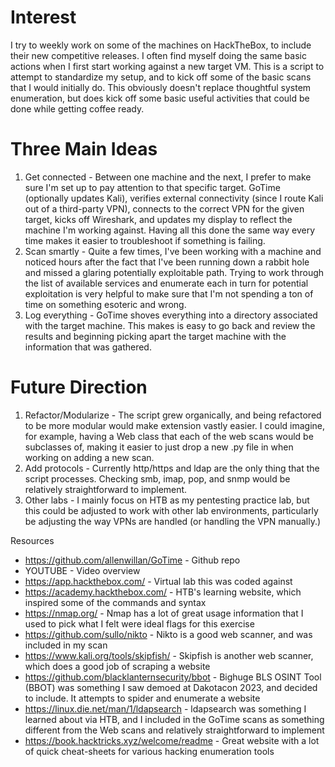 # Interest
I try to weekly work on some of the machines on HackTheBox, to include their new competitive releases. I often find myself doing the same basic actions when I first start working against a new target VM. This is a script to attempt to standardize my setup, and to kick off some of the basic scans that I would initially do. This obviously doesn't replace thoughtful system enumeration, but does kick off some basic useful activities that could be done while getting coffee ready.

# Three Main Ideas
1. Get connected - Between one machine and the next, I prefer to make sure I'm set up to pay attention to that specific target. GoTime (optionally updates Kali), verifies external connectivity (since I route Kali out of a third-party VPN), connects to the correct VPN for the given target, kicks off Wireshark, and updates my display to reflect the machine I'm working against. Having all this done the same way every time makes it easier to troubleshoot if something is failing.
2. Scan smartly - Quite a few times, I've been working with a machine and noticed hours after the fact that I've been running down a rabbit hole and missed a glaring potentially exploitable path. Trying to work through the list of available services and enumerate each in turn for potential exploitation is very helpful to make sure that I'm not spending a ton of time on something esoteric and wrong.
3. Log everything - GoTime shoves everything into a directory associated with the target machine. This makes is easy to go back and review the results and beginning picking apart the target machine with the information that was gathered.

# Future Direction
1. Refactor/Modularize - The script grew organically, and being refactored to be more modular would make extension vastly easier. I could imagine, for example, having a Web class that each of the web scans would be subclasses of, making it easier to just drop a new .py file in when working on adding a new scan.
2. Add protocols - Currently http/https and ldap are the only thing that the script processes. Checking smb, imap, pop, and snmp would be relatively straightforward to implement.
3. Other labs - I mainly focus on HTB as my pentesting practice lab, but this could be adjusted to work with other lab environments, particularly be adjusting the way VPNs are handled (or handling the VPN manually.)

Resources
* https://github.com/allenwillan/GoTime - Github repo
* YOUTUBE - Video overview
* https://app.hackthebox.com/ - Virtual lab this was coded against
* https://academy.hackthebox.com/ - HTB's learning website, which inspired some of the commands and syntax
* https://nmap.org/ - Nmap has a lot of great usage information that I used to pick what I felt were ideal flags for this exercise
* https://github.com/sullo/nikto - Nikto is a good web scanner, and was included in my scan
* https://www.kali.org/tools/skipfish/ - Skipfish is another web scanner, which does a good job of scraping a website
* https://github.com/blacklanternsecurity/bbot - Bighuge BLS OSINT Tool (BBOT) was something I saw demoed at Dakotacon 2023, and decided to include. It attempts to spider and enumerate a website
* https://linux.die.net/man/1/ldapsearch - ldapsearch was something I learned about via HTB, and I included in the GoTime scans as something different from the Web scans and relatively straightforward to implement
* https://book.hacktricks.xyz/welcome/readme - Great website with a lot of quick cheat-sheets for various hacking enumeration tools

